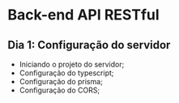 # Back-end API RESTful

## Dia 1: Configuração do servidor
- Iniciando o projeto do servidor;
- Configuração do typescript;
- Configuração do prisma;
- Configuração do CORS;